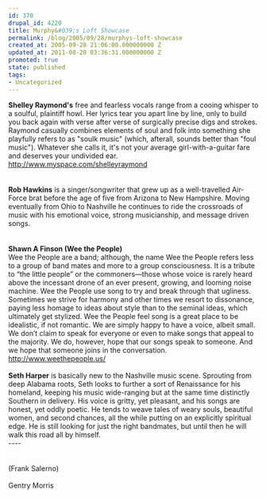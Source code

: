 ```yaml
---
id: 370
drupal_id: 4220
title: Murphy&#039;s Loft Showcase
permalink: /blog/2005/09/28/murphys-loft-showcase
created_at: 2005-09-28 21:06:00.000000000 Z
updated_at: 2011-08-20 03:36:31.000000000 Z
promoted: true
state: published
tags:
- Uncategorized
---
```

<b>Shelley Raymond's</b> free and fearless vocals range from a cooing whisper to a soulful, plaintiff howl. Her lyrics tear you apart line by line, only to build you back again with verse after verse of surgically precise digs and strokes. Raymond casually combines elements of soul and folk into something she playfully refers to as "soulk music" (which, afterall, sounds better than "foul music"). Whatever she calls it, it's not your average girl-with-a-guitar fare and deserves your undivided ear.<br /><a href="http://www.myspace.com/shelleyraymond">http://www.myspace.com/shelleyraymond</a><br /><br /><br /><b>Rob Hawkins</b> is a singer/songwriter that grew up as a well-travelled Air-Force brat before the age of five from Arizona to New Hampshire. Moving eventually from Ohio to Nashville he continues to ride the crossroads of music with his emotional voice, strong musicianship, and message driven songs.<br /><br /><br /><b>Shawn A Finson (Wee the People)</b><br />Wee the People are a band; although, the name Wee the People refers less to a group of band mates and more to a group consciousness.  It is a tribute to “the little people” or the commoners—those whose voice is rarely heard above the incessant drone of an ever present, growing, and looming noise machine.  Wee the People use song to try and break through that ugliness.  Sometimes we strive for harmony and other times we resort to dissonance, paying less homage to ideas about style than to the seminal ideas, which ultimately get stylized.  Wee the People feel song is a great place to be idealistic, if not romantic.  We are simply happy to have a voice, albeit small.  We don’t claim to speak for everyone or even to make songs that appeal to the majority.  We do, however, hope that our songs speak to someone.  And we hope that someone joins in the conversation.<br /><a href="http://www.weethepeople.us/">http://www.weethepeople.us/</a><br /><br /><b>Seth Harper</b> is basically new to the Nashville music scene. Sprouting from deep Alabama roots, Seth looks to further a sort of Renaissance for his homeland, keeping his music wide-ranging but at the same time distinctly Southern in delivery. His voice is gritty, yet pleasant, and his songs are honest, yet oddly poetic. He tends to weave tales of weary souls, beautiful women, and second chances, all the while putting on an explicitly spiritual edge. He is still looking for just the right bandmates, but until then he will walk this road all by himself.<br /> ----<br /><br /><br />(Frank Salerno)<br /><br />Gentry Morris
